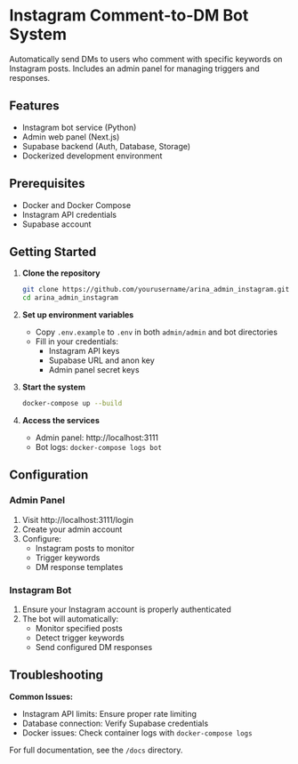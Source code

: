 # Instagram Comment-to-DM Bot System

Automatically send DMs to users who comment with specific keywords on Instagram posts. Includes an admin panel for managing triggers and responses.

## Features
- Instagram bot service (Python)
- Admin web panel (Next.js)
- Supabase backend (Auth, Database, Storage)
- Dockerized development environment

## Prerequisites
- Docker and Docker Compose
- Instagram API credentials
- Supabase account

## Getting Started

1. **Clone the repository**
   ```bash
   git clone https://github.com/yourusername/arina_admin_instagram.git
   cd arina_admin_instagram
   ```

2. **Set up environment variables**
   - Copy `.env.example` to `.env` in both `admin/admin` and bot directories
   - Fill in your credentials:
     - Instagram API keys
     - Supabase URL and anon key
     - Admin panel secret keys

3. **Start the system**
   ```bash
   docker-compose up --build
   ```

4. **Access the services**
   - Admin panel: http://localhost:3111
   - Bot logs: `docker-compose logs bot`

## Configuration

### Admin Panel
1. Visit http://localhost:3111/login
2. Create your admin account
3. Configure:
   - Instagram posts to monitor
   - Trigger keywords
   - DM response templates

### Instagram Bot
1. Ensure your Instagram account is properly authenticated
2. The bot will automatically:
   - Monitor specified posts
   - Detect trigger keywords
   - Send configured DM responses

## Troubleshooting

**Common Issues:**
- Instagram API limits: Ensure proper rate limiting
- Database connection: Verify Supabase credentials
- Docker issues: Check container logs with `docker-compose logs`

For full documentation, see the `/docs` directory.